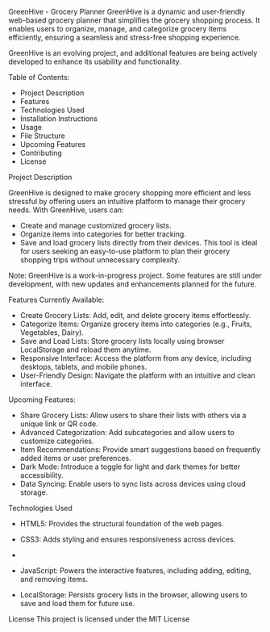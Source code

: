 GreenHive - Grocery Planner
GreenHive is a dynamic and user-friendly web-based grocery planner that simplifies the grocery shopping process. 
It enables users to organize, manage, and categorize grocery items efficiently, ensuring a seamless and stress-free shopping experience.

GreenHive is an evolving project, and additional features are being actively developed to enhance its usability and functionality.


Table of Contents:

- Project Description
- Features
- Technologies Used
- Installation Instructions
- Usage
- File Structure
- Upcoming Features
- Contributing
- License

Project Description

GreenHive is designed to make grocery shopping more efficient and less stressful by offering users an intuitive platform to manage their grocery needs. 
With GreenHive, users can:

- Create and manage customized grocery lists.
- Organize items into categories for better tracking.
- Save and load grocery lists directly from their devices.
This tool is ideal for users seeking an easy-to-use platform to plan their grocery shopping trips without unnecessary complexity.

Note: GreenHive is a work-in-progress project. Some features are still under development, with new updates and enhancements planned for the future.

Features
Currently Available:
* Create Grocery Lists: Add, edit, and delete grocery items effortlessly.
* Categorize Items: Organize grocery items into categories (e.g., Fruits, Vegetables, Dairy).
* Save and Load Lists: Store grocery lists locally using browser LocalStorage and reload them anytime.
* Responsive Interface: Access the platform from any device, including desktops, tablets, and mobile phones.
* User-Friendly Design: Navigate the platform with an intuitive and clean interface.

Upcoming Features:

* Share Grocery Lists: Allow users to share their lists with others via a unique link or QR code.
* Advanced Categorization: Add subcategories and allow users to customize categories.
* Item Recommendations: Provide smart suggestions based on frequently added items or user preferences.
* Dark Mode: Introduce a toggle for light and dark themes for better accessibility.
* Data Syncing: Enable users to sync lists across devices using cloud storage.

Technologies Used

- HTML5: Provides the structural foundation of the web pages.

- CSS3: Adds styling and ensures responsiveness across devices.
- 
- JavaScript: Powers the interactive features, including adding, editing, and removing items.
  
- LocalStorage: Persists grocery lists in the browser, allowing users to save and load them for future use.

License
This project is licensed under the MIT License


